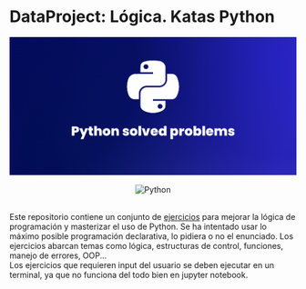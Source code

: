 # DataProject: Lógica. Katas Python

<p align="center">
    <img src="https://github.com/mck21/KatasPython/blob/main/img/header.png" />    
</p>

<div align="center">
    <img src="https://img.shields.io/badge/python-%233776AB.svg?style=for-the-badge&logo=python&logoColor=white" alt="Python">
</div>
<br>

Este repositorio contiene un conjunto de [ejercicios](https://github.com/mck21/KatasPython/blob/main/src/katas.ipynb) para mejorar la lógica de programación y masterizar el uso de Python. Se ha intentado usar lo máximo posible programación declarativa, lo pidiera o no el enunciado. Los ejercicios abarcan temas como lógica, estructuras de control, funciones, manejo de errores, OOP...
<br>
Los ejercicios que requieren input del usuario se deben ejecutar en un terminal, ya que no funciona del todo bien en jupyter notebook.



